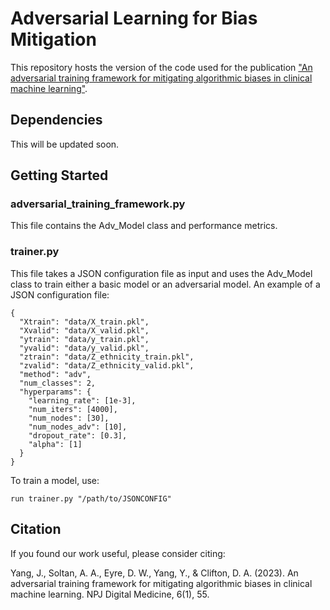 # Adversarial Learning for Bias Mitigation

This repository hosts the version of the code used for the publication ["An adversarial training framework for mitigating algorithmic biases in clinical machine learning"](https://www.nature.com/articles/s41746-023-00805-y).

## Dependencies

This will be updated soon.

## Getting Started

### adversarial_training_framework.py

This file contains the Adv_Model class and performance metrics.

### trainer.py

This file takes a JSON configuration file as input and uses the Adv_Model class to train either a basic model or an adversarial model. An example of a JSON configuration file:

```
{
  "Xtrain": "data/X_train.pkl",
  "Xvalid": "data/X_valid.pkl",
  "ytrain": "data/y_train.pkl",
  "yvalid": "data/y_valid.pkl",
  "ztrain": "data/Z_ethnicity_train.pkl",
  "zvalid": "data/Z_ethnicity_valid.pkl",
  "method": "adv",
  "num_classes": 2,
  "hyperparams": {
    "learning_rate": [1e-3],
    "num_iters": [4000],
    "num_nodes": [30],
    "num_nodes_adv": [10],
    "dropout_rate": [0.3],
    "alpha": [1]
  }
}
```
To train a model, use:
```
run trainer.py "/path/to/JSONCONFIG"
```

## Citation

If you found our work useful, please consider citing:

Yang, J., Soltan, A. A., Eyre, D. W., Yang, Y., & Clifton, D. A. (2023). An adversarial training framework for mitigating algorithmic biases in clinical machine learning. NPJ Digital Medicine, 6(1), 55.
